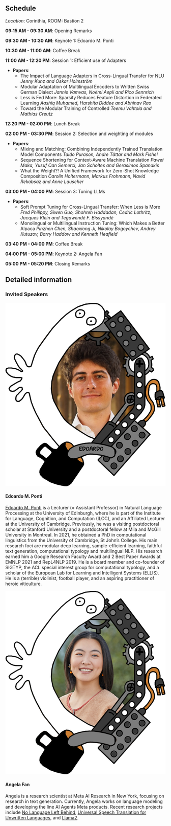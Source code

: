 ## Schedule

   *Location*: Corinthia, ROOM: Bastion 2
   
**09:15 AM - 09:30 AM**: Opening Remarks

**09:30 AM - 10:30 AM**: Keynote 1: Edoardo M. Ponti

**10:30 AM - 11:00 AM**: Coffee Break

**11:00 AM - 12:20 PM**: Session 1: Efficient use of Adapters
- **Papers**:
	- The Impact of Language Adapters in Cross-Lingual Transfer for NLU 
		  *Jenny Kunz and Oskar Holmström*
     -	Modular Adaptation of Multilingual Encoders to Written Swiss German Dialect
			*Jannis Vamvas, Noëmi Aepli and Rico Sennrich*
	- Less is Fed More: Sparsity Reduces Feature Distortion in Federated Learning
			*Aashiq Muhamed, Harshita Diddee and Abhinav Rao*
	- Toward the Modular Training of Controlled
			*Teemu Vahtola and Mathias Creutz*
			
**12:20 PM - 02:00 PM**: Lunch Break

**02:00 PM - 03:30 PM**: Session 2: Selection and weighting of modules
 - **Papers**:
	  - Mixing and Matching: Combining Independently Trained Translation Model Components
			*Taido Purason, Andre Tättar and Mark Fishel*
      - Sequence Shortening for Context-Aware Machine Translation
	        *Paweł Maka, Yusuf Can Semerci, Jan Scholtes and Gerasimos Spanakis*
      - What the Weight?! A Unified Framework for Zero-Shot Knowledge Composition
	        *Carolin Holtermann, Markus Frohmann, Navid Rekabsaz and Anne Lauscher*
	        
**03:00 PM - 04:00 PM**: Session 3: Tuning LLMs
 - **Papers**:
	- Soft Prompt Tuning for Cross-Lingual Transfer: When Less is More
			*Fred Philippy, Siwen Guo, Shohreh Haddadan, Cedric Lothritz, Jacques Klein and Tegawendé F. Bissyandé*
	- Monolingual or Multilingual Instruction Tuning: Which Makes a Better Alpaca
			*Pinzhen Chen, Shaoxiong Ji, Nikolay Bogoychev, Andrey Kutuzov, Barry Haddow and Kenneth Heafield*

**03:40 PM - 04:00 PM**: Coffee Break

**04:00 PM - 05:00 PM**: Keynote 2: Angela Fan

**05:00 PM - 05:20 PM**: Closing Remarks

## Detailed information

### Invited Speakers

![Edoardo M. Ponti](/assets/img/frame-EMP.png)

#### Edoardo M. Ponti

[Edoardo M. Ponti](https://ducdauge.github.io/) is a Lecturer (≈ Assistant Professor) in Natural Language Processing at the University of Edinburgh, where he is part of the Institute for Language, Cognition, and Computation (ILCC), and an Affiliated Lecturer at the University of Cambridge. Previously, he was a visiting postdoctoral scholar at Stanford University and a postdoctoral fellow at Mila and McGill University in Montreal. In 2021, he obtained a PhD in computational linguistics from the University of Cambridge, St John’s College. His main research foci are modular deep learning, sample-efficient learning, faithful text generation, computational typology and multilingual NLP. His research earned him a Google Research Faculty Award and 2 Best Paper Awards at EMNLP 2021 and RepL4NLP 2019. He is a board member and co-founder of SIGTYP, the ACL special interest group for computational typology, and a scholar of the European Lab for Learning and Intelligent Systems (ELLIS). He is a (terrible) violinist, football player, and an aspiring practitioner of heroic viticulture.


![Edoardo M. Ponti](/assets/img/frame-Afan.png)


#### Angela Fan
Angela is a research scientist at Meta AI Research in New York, focusing on research in text generation. Currently, Angela works on language modeling and developing the line AI Agents Meta products. Recent research projects include [No Language Left Behind](https://ai.facebook.com/research/no-language-left-behind/), [Universal Speech Translation for Unwritten Languages](https://ai.facebook.com/blog/ai-translation-hokkien/), and [Llama2](https://ai.meta.com/llama/).

